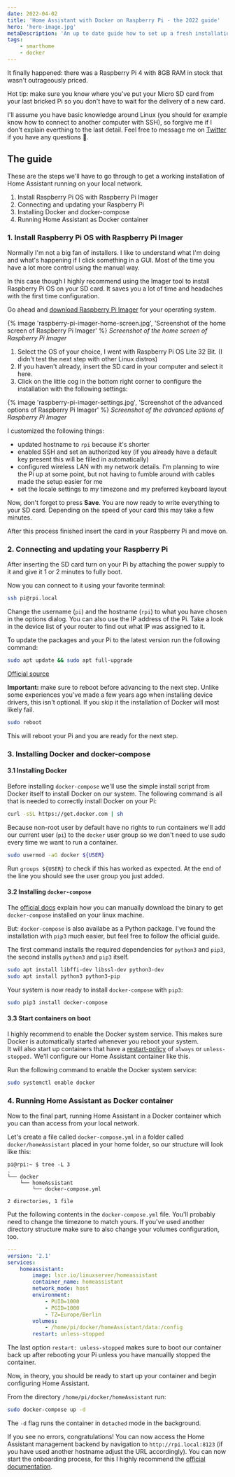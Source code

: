 ```yaml
---
date: 2022-04-02
title: 'Home Assistant with Docker on Raspberry Pi - the 2022 guide'
hero: 'hero-image.jpg'
metaDescription: 'An up to date guide how to set up a fresh installation of Home Assistant with Docker'
tags:
    - smarthome
    - docker
---
```


It finally happened: there was a Raspberry Pi 4 with 8GB RAM in stock that wasn't outrageously priced.

Hot tip: make sure you know where you've put your Micro SD card from your last bricked Pi so you don't have to wait for the delivery of a new card.

I'll assume you have basic knowledge around Linux (you should for example know how to connect to another computer with SSH), so forgive me if I don't explain everthing to the last detail. Feel free to message me on [Twitter](https://twitter.com/timkley) if you have any questions 🙂.

## The guide

These are the steps we'll have to go through to get a working installation of Home Assistant running on your local network.

1. Install Raspberry Pi OS with Raspberry Pi Imager
2. Connecting and updating your Raspberry Pi
3. Installing Docker and docker-compose
4. Running Home Assistant as Docker container

### 1. Install Raspberry Pi OS with Raspberry Pi Imager

Normally I'm not a big fan of installers. I like to understand what I'm doing and what's happening if I click something in a GUI. Most of the time you have a lot more control using the manual way.

In this case though I highly recommend using the Imager tool to install Raspberry Pi OS on your SD card. It saves you a lot of time and headaches with the first time configuration.

Go ahead and [download Raspberry Pi Imager](https://www.raspberrypi.com/software/) for your operating system.

{% image 'raspberry-pi-imager-home-screen.jpg', 'Screenshot of the home screen of Raspberry Pi Imager' %}
_Screenshot of the home screen of Raspberry Pi Imager_

1. Select the OS of your choice, I went with Raspberry Pi OS Lite 32 Bit. (I didn't test the next step with other Linux distros)
2. If you haven't already, insert the SD card in your computer and select it here.
3. Click on the little cog in the bottom right corner to configure the installation with the following settings:

{% image 'raspberry-pi-imager-settings.jpg', 'Screenshot of the advanced options of Raspberry Pi Imager' %}
_Screenshot of the advanced options of Raspberry Pi Imager_

I customized the following things:

-   updated hostname to `rpi` because it's shorter
-   enabled SSH and set an authorized key (if you already have a default key present this will be filled in automatically)
-   configured wireless LAN with my network details. I'm planning to wire the Pi up at some point, but not having to fumble around with cables made the setup easier for me
-   set the locale settings to my timezone and my preferred keyboard layout

Now, don't forget to press **Save**. You are now ready to write everything to your SD card. Depending on the speed of your card this may take a few minutes.

After this process finished insert the card in your Raspberry Pi and move on.

### 2. Connecting and updating your Raspberry Pi

After inserting the SD card turn on your Pi by attaching the power supply to it and give it 1 or 2 minutes to fully boot.

Now you can connect to it using your favorite terminal:

```sh
ssh pi@rpi.local
```

Change the username (`pi`) and the hostname (`rpi`) to what you have chosen in the options dialog. You can also use the IP address of the Pi. Take a look in the device list of your router to find out what IP was assigned to it.

To update the packages and your Pi to the latest version run the following command:

```sh
sudo apt update && sudo apt full-upgrade
```

[Official source](https://www.raspberrypi.com/documentation/computers/os.html#updating-and-upgrading-raspberry-pi-os)

**Important:** make sure to reboot before advancing to the next step. Unlike some experiences you've made a few years ago when installing device drivers, this isn't optional. If you skip it the installation of Docker will most likely fail.

```sh
sudo reboot
```

This will reboot your Pi and you are ready for the next step.

### 3. Installing Docker and docker-compose

#### 3.1 Installing Docker

Before installing `docker-compose` we'll use the simple install script from Docker itself to install Docker on our system. The following command is all that is needed to correctly install Docker on your Pi:

```sh
curl -sSL https://get.docker.com | sh
```

Because non-root user by default have no rights to run containers we'll add our current user (`pi`) to the `docker` user group so we don't need to use sudo every time we want to run a container.

```sh
sudo usermod -aG docker ${USER}
```

Run `groups ${USER}` to check if this has worked as expected. At the end of the line you should see the user group you just added.

#### 3.2 Installing `docker-compose`

The [official docs](https://docs.docker.com/compose/install/) explain how you can manually download the binary to get `docker-compose` installed on your linux machine.

But: `docker-compose` is also availabe as a Python package. I've found the installation with `pip3` much easier, but feel free to follow the official guide.

The first command installs the required dependencies for `python3` and `pip3`, the second installs `python3` and `pip3` itself.

```sh
sudo apt install libffi-dev libssl-dev python3-dev
sudo apt install python3 python3-pip
```

Your system is now ready to install `docker-compose` with `pip3`:

```sh
sudo pip3 install docker-compose
```

#### 3.3 Start containers on boot

I highly recommend to enable the Docker system service. This makes sure Docker is automatically started whenever you reboot your system.  
It will also start up containers that have a [restart-policy](https://docs.docker.com/compose/compose-file/#restart) of `always` or `unless-stopped.` We'll configure our Home Assistant container like this.

Run the following command to enable the Docker system service:

```sh
sudo systemctl enable docker
```

### 4. Running Home Assistant as Docker container

Now to the final part, running Home Assistant in a Docker container which you can than access from your local network.

Let's create a file called `docker-compose.yml` in a folder called `docker/homeAssistant` placed in your home folder, so our structure will look like this:

```
pi@rpi:~ $ tree -L 3
.
└── docker
    └── homeAssistant
        └── docker-compose.yml

2 directories, 1 file
```

Put the following contents in the `docker-compose.yml` file. You'll probably need to change the timezone to match yours. If you've used another directory structure make sure to also change your volumes configuration, too.

```yaml
---
version: '2.1'
services:
    homeassistant:
        image: lscr.io/linuxserver/homeassistant
        container_name: homeassistant
        network_mode: host
        environment:
            - PUID=1000
            - PGID=1000
            - TZ=Europe/Berlin
        volumes:
            - /home/pi/docker/homeAssistant/data:/config
        restart: unless-stopped
```

The last option `restart: unless-stopped` makes sure to boot our container back up after rebooting your Pi unless you have manuallly stopped the container.

Now, in theory, you should be ready to start up your container and begin configuring Home Assistant.

From the directory `/home/pi/docker/homeAssistant` run:

```sh
sudo docker-compose up -d
```

The `-d` flag runs the container in `detached` mode in the background.

If you see no errors, congratulations! You can now access the Home Assistant management backend by navigation to `http://rpi.local:8123` (if you have used another hostname adjust the URL accordingly). You can now start the onboarding process, for this I highly recommend the [official documentation](https://www.home-assistant.io/getting-started/onboarding).
